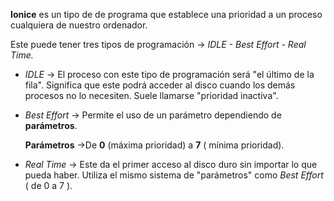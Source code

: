 
**Ionice** es un tipo de de programa que establece una prioridad a un proceso cualquiera de nuestro ordenador. 

Este puede tener tres tipos de programación -> *IDLE - Best Effort - Real Time.*

- *IDLE* -> El proceso con este tipo de programación será "el último de la fila". Significa que este podrá acceder al disco cuando los 
  demás procesos no lo necesiten. Suele llamarse "prioridad inactiva".
  
- *Best Effort* -> Permite el uso de un parámetro dependiendo de **parámetros**.

  __Parámetros__ ->De **0** (máxima prioridad) a **7** ( mínima prioridad).                                                                                                                             
- *Real Time* -> Este da el primer acceso al disco duro sin importar lo que pueda haber. Utiliza el mismo sistema de "parámetros"
  como *Best Effort* ( de 0 a 7 ).
                                                                      
